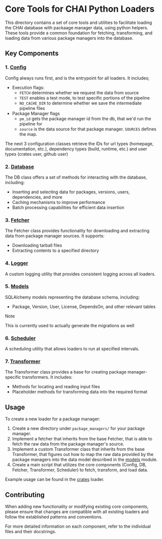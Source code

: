# Core Tools for CHAI Python Loaders

This directory contains a set of core tools and utilities to facilitate loading the CHAI
database with packaage manager data, using python helpers. These tools provide a common
foundation for fetching, transforming, and loading data from various package managers
into the database.

## Key Components

### 1. [Config](config.py)

Config always runs first, and is the entrypoint for all loaders. It includes;

- Execution flags:
  - `FETCH` determines whether we request the data from source
  - `TEST` enables a test mode, to test specific portions of the pipeline
  - `NO_CACHE_DIR` to determine whether we save the intermediate pipeline files
- Package Manager flags
  - `pm_id` gets the package manager id from the db, that we'd run the pipeline for
  - `source` is the data source for that package manager. `SOURCES` defines the map.

The next 3 configuration classes retrieve the IDs for url types (homepage, documentation,
etc.), dependency types (build, runtime, etc.) and user types (crates user, github user)

### 2. [Database](db.py)

The DB class offers a set of methods for interacting with the database, including:

- Inserting and selecting data for packages, versions, users, dependencies, and more
- Caching mechanisms to improve performance
- Batch processing capabilities for efficient data insertion

### 3. [Fetcher](fetcher.py)

The Fetcher class provides functionality for downloading and extracting data from
package manager sources. It supports:

- Downloading tarball files
- Extracting contents to a specified directory

### 4. [Logger](logger.py)

A custom logging utility that provides consistent logging across all loaders.

### 5. [Models](models/**init**.py)

SQLAlchemy models representing the database schema, including:

- Package, Version, User, License, DependsOn, and other relevant tables

> [!NOTE]
>
> This is currently used to actually generate the migrations as well

### 6. [Scheduler](scheduler.py)

A scheduling utility that allows loaders to run at specified intervals.

### 7. [Transformer](transformer.py)

The Transformer class provides a base for creating package manager-specific transformers.
It includes:

- Methods for locating and reading input files
- Placeholder methods for transforming data into the required format

## Usage

To create a new loader for a package manager:

1. Create a new directory under `package_managers/` for your package manager.
1. Implement a fetcher that inherits from the base Fetcher, that is able to fetch
   the raw data from the package manager's source.
1. Implement a custom Transformer class that inherits from the base Transformer, that
   figures out how to map the raw data provided by the package managers into the data
   model described in the [models](models/**init**.py) module.
1. Create a main script that utilizes the core components (Config, DB, Fetcher,
   Transformer, Scheduler) to fetch, transform, and load data.

Example usage can be found in the [crates](../package_managers/crates) loader.

## Contributing

When adding new functionality or modifying existing core components, please ensure that
changes are compatible with all existing loaders and follow the established patterns
and conventions.

For more detailed information on each component, refer to the individual files and their
docstrings.

